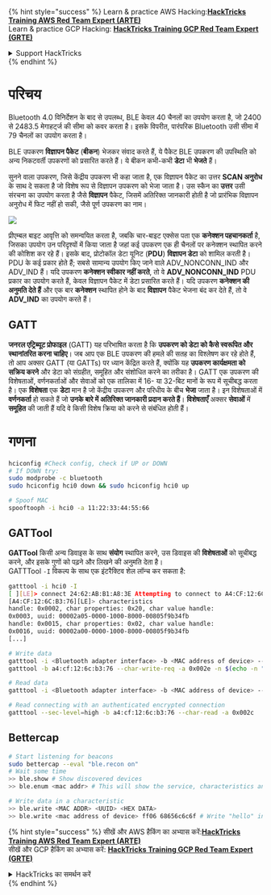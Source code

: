 {% hint style="success" %}
Learn & practice AWS Hacking:<img src="/.gitbook/assets/arte.png" alt="" data-size="line">[**HackTricks Training AWS Red Team Expert (ARTE)**](https://training.hacktricks.xyz/courses/arte)<img src="/.gitbook/assets/arte.png" alt="" data-size="line">\
Learn & practice GCP Hacking: <img src="/.gitbook/assets/grte.png" alt="" data-size="line">[**HackTricks Training GCP Red Team Expert (GRTE)**<img src="/.gitbook/assets/grte.png" alt="" data-size="line">](https://training.hacktricks.xyz/courses/grte)

<details>

<summary>Support HackTricks</summary>

* Check the [**subscription plans**](https://github.com/sponsors/carlospolop)!
* **Join the** 💬 [**Discord group**](https://discord.gg/hRep4RUj7f) or the [**telegram group**](https://t.me/peass) or **follow** us on **Twitter** 🐦 [**@hacktricks\_live**](https://twitter.com/hacktricks\_live)**.**
* **Share hacking tricks by submitting PRs to the** [**HackTricks**](https://github.com/carlospolop/hacktricks) and [**HackTricks Cloud**](https://github.com/carlospolop/hacktricks-cloud) github repos.

</details>
{% endhint %}


# परिचय

Bluetooth 4.0 विनिर्देशन के बाद से उपलब्ध, BLE केवल 40 चैनलों का उपयोग करता है, जो 2400 से 2483.5 मेगाहर्ट्ज की सीमा को कवर करता है। इसके विपरीत, पारंपरिक Bluetooth उसी सीमा में 79 चैनलों का उपयोग करता है।

BLE उपकरण **विज्ञापन पैकेट** (**बीकन**) भेजकर संवाद करते हैं, ये पैकेट BLE उपकरण की उपस्थिति को अन्य निकटवर्ती उपकरणों को प्रसारित करते हैं। ये बीकन कभी-कभी **डेटा** भी **भेजते** हैं।

सुनने वाला उपकरण, जिसे केंद्रीय उपकरण भी कहा जाता है, एक विज्ञापन पैकेट का उत्तर **SCAN अनुरोध** के साथ दे सकता है जो विशेष रूप से विज्ञापन उपकरण को भेजा जाता है। उस स्कैन का **उत्तर** उसी संरचना का उपयोग करता है जैसे **विज्ञापन** पैकेट, जिसमें अतिरिक्त जानकारी होती है जो प्रारंभिक विज्ञापन अनुरोध में फिट नहीं हो सकी, जैसे पूर्ण उपकरण का नाम।

![](<../.gitbook/assets/image (201) (2) (1) (1).png>)

प्रीएम्बल बाइट आवृत्ति को समन्वयित करता है, जबकि चार-बाइट एक्सेस पता एक **कनेक्शन पहचानकर्ता** है, जिसका उपयोग उन परिदृश्यों में किया जाता है जहां कई उपकरण एक ही चैनलों पर कनेक्शन स्थापित करने की कोशिश कर रहे हैं। इसके बाद, प्रोटोकॉल डेटा यूनिट (**PDU**) **विज्ञापन डेटा** को शामिल करती है। PDU के कई प्रकार होते हैं; सबसे सामान्य उपयोग किए जाने वाले ADV\_NONCONN\_IND और ADV\_IND हैं। यदि उपकरण **कनेक्शन स्वीकार नहीं करते**, तो वे **ADV\_NONCONN\_IND** PDU प्रकार का उपयोग करते हैं, केवल विज्ञापन पैकेट में डेटा प्रसारित करते हैं। यदि उपकरण **कनेक्शन की अनुमति देते हैं** और एक बार **कनेक्शन** स्थापित होने के बाद **विज्ञापन** पैकेट भेजना बंद कर देते हैं, तो वे **ADV\_IND** का उपयोग करते हैं।

## GATT

**जनरल एट्रिब्यूट प्रोफाइल** (GATT) यह परिभाषित करता है कि **उपकरण को डेटा को कैसे स्वरूपित और स्थानांतरित करना चाहिए**। जब आप एक BLE उपकरण की हमले की सतह का विश्लेषण कर रहे होते हैं, तो आप अक्सर GATT (या GATTs) पर ध्यान केंद्रित करते हैं, क्योंकि यह **उपकरण कार्यक्षमता को सक्रिय करने** और डेटा को संग्रहीत, समूहित और संशोधित करने का तरीका है। GATT एक उपकरण की विशेषताओं, वर्णनकर्ताओं और सेवाओं को एक तालिका में 16- या 32-बिट मानों के रूप में सूचीबद्ध करता है। एक **विशेषता** एक **डेटा** मान है जो केंद्रीय उपकरण और परिधीय के बीच **भेजा** जाता है। इन विशेषताओं में **वर्णनकर्ता** हो सकते हैं जो **उनके बारे में अतिरिक्त जानकारी प्रदान करते हैं**। **विशेषताएँ** अक्सर **सेवाओं** में **समूहित** की जाती हैं यदि वे किसी विशेष क्रिया को करने से संबंधित होती हैं।

# गणना
```bash
hciconfig #Check config, check if UP or DOWN
# If DOWN try:
sudo modprobe -c bluetooth
sudo hciconfig hci0 down && sudo hciconfig hci0 up

# Spoof MAC
spooftooph -i hci0 -a 11:22:33:44:55:66
```
## GATTool

**GATTool** किसी अन्य डिवाइस के साथ **संयोग** स्थापित करने, उस डिवाइस की **विशेषताओं** को सूचीबद्ध करने, और इसके गुणों को पढ़ने और लिखने की अनुमति देता है।\
GATTTool `-I` विकल्प के साथ एक इंटरैक्टिव शेल लॉन्च कर सकता है:
```bash
gatttool -i hci0 -I
[ ][LE]> connect 24:62:AB:B1:A8:3E Attempting to connect to A4:CF:12:6C:B3:76 Connection successful
[A4:CF:12:6C:B3:76][LE]> characteristics
handle: 0x0002, char properties: 0x20, char value handle:
0x0003, uuid: 00002a05-0000-1000-8000-00805f9b34fb
handle: 0x0015, char properties: 0x02, char value handle:
0x0016, uuid: 00002a00-0000-1000-8000-00805f9b34fb
[...]

# Write data
gatttool -i <Bluetooth adapter interface> -b <MAC address of device> --char-write-req <characteristic handle> -n <value>
gatttool -b a4:cf:12:6c:b3:76 --char-write-req -a 0x002e -n $(echo -n "04dc54d9053b4307680a"|xxd -ps)

# Read data
gatttool -i <Bluetooth adapter interface> -b <MAC address of device> --char-read -a 0x16

# Read connecting with an authenticated encrypted connection
gatttool --sec-level=high -b a4:cf:12:6c:b3:76 --char-read -a 0x002c
```
## Bettercap
```bash
# Start listening for beacons
sudo bettercap --eval "ble.recon on"
# Wait some time
>> ble.show # Show discovered devices
>> ble.enum <mac addr> # This will show the service, characteristics and properties supported

# Write data in a characteristic
>> ble.write <MAC ADDR> <UUID> <HEX DATA>
>> ble.write <mac address of device> ff06 68656c6c6f # Write "hello" in ff06
```
{% hint style="success" %}
सीखें और AWS हैकिंग का अभ्यास करें:<img src="/.gitbook/assets/arte.png" alt="" data-size="line">[**HackTricks Training AWS Red Team Expert (ARTE)**](https://training.hacktricks.xyz/courses/arte)<img src="/.gitbook/assets/arte.png" alt="" data-size="line">\
सीखें और GCP हैकिंग का अभ्यास करें: <img src="/.gitbook/assets/grte.png" alt="" data-size="line">[**HackTricks Training GCP Red Team Expert (GRTE)**<img src="/.gitbook/assets/grte.png" alt="" data-size="line">](https://training.hacktricks.xyz/courses/grte)

<details>

<summary>HackTricks का समर्थन करें</summary>

* [**सदस्यता योजनाएँ**](https://github.com/sponsors/carlospolop) देखें!
* **हमारे साथ जुड़ें** 💬 [**Discord समूह**](https://discord.gg/hRep4RUj7f) या [**टेलीग्राम समूह**](https://t.me/peass) या **हमें** **Twitter** 🐦 [**@hacktricks\_live**](https://twitter.com/hacktricks\_live)** पर फॉलो करें।**
* **हैकिंग ट्रिक्स साझा करें और** [**HackTricks**](https://github.com/carlospolop/hacktricks) और [**HackTricks Cloud**](https://github.com/carlospolop/hacktricks-cloud) गिटहब रिपोजिटरी में PR सबमिट करें।

</details>
{% endhint %}

